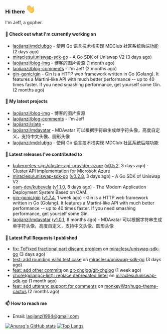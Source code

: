 ### Hi there <img src="https://raw.githubusercontent.com/laojianzi/laojianzi/main/wave.gif" width="30px">

I'm Jeff, a gopher.

#### 👷 Check out what I'm currently working on

- [laojianzi/mdclubgo](https://github.com/laojianzi/mdclubgo) - 使用 Go 语言技术栈实现 MDClub 社区系统后端功能 (2 days ago)
- [miraclesu/uniswap-sdk-go](https://github.com/miraclesu/uniswap-sdk-go) - A Go SDK of Uniswap V2 (3 days ago)
- [laojianzi/blog-img](https://github.com/laojianzi/blog-img) - 博客的图片资源 (1 month ago)
- [laojianzi/blog-comments](https://github.com/laojianzi/blog-comments) - I&#39;m Jeff (2 months ago)
- [gin-gonic/gin](https://github.com/gin-gonic/gin) - Gin is a HTTP web framework written in Go (Golang). It features a Martini-like API with much better performance -- up to 40 times faster. If you need smashing performance, get yourself some Gin. (2 months ago)

#### 🌱 My latest projects

- [laojianzi/blog-img](https://github.com/laojianzi/blog-img) - 博客的图片资源
- [laojianzi/blog-comments](https://github.com/laojianzi/blog-comments) - I&#39;m Jeff
- [laojianzi/slate](https://github.com/laojianzi/slate) - 
- [laojianzi/mdavatar](https://github.com/laojianzi/mdavatar) - MDAvatar 可以根据字符串生成单字符头像，高度自定义，支持中文头像、圆形头像
- [laojianzi/mdclubgo](https://github.com/laojianzi/mdclubgo) - 使用 Go 语言技术栈实现 MDClub 社区系统后端功能

#### 🔭 Latest releases I've contributed to

- [kubernetes-sigs/cluster-api-provider-azure](https://github.com/kubernetes-sigs/cluster-api-provider-azure) ([v0.5.2](https://github.com/kubernetes-sigs/cluster-api-provider-azure/releases/tag/v0.5.2), 3 days ago) - Cluster API implementation for Microsoft Azure
- [miraclesu/uniswap-sdk-go](https://github.com/miraclesu/uniswap-sdk-go) ([v0.2.8](https://github.com/miraclesu/uniswap-sdk-go/releases/tag/v0.2.8), 3 days ago) - A Go SDK of Uniswap V2
- [oam-dev/kubevela](https://github.com/oam-dev/kubevela) ([v1.1.0](https://github.com/oam-dev/kubevela/releases/tag/v1.1.0), 6 days ago) - The Modern Application Deployment System Based on OAM.
- [gin-gonic/gin](https://github.com/gin-gonic/gin) ([v1.7.4](https://github.com/gin-gonic/gin/releases/tag/v1.7.4), 1 week ago) - Gin is a HTTP web framework written in Go (Golang). It features a Martini-like API with much better performance -- up to 40 times faster. If you need smashing performance, get yourself some Gin.
- [laojianzi/mdavatar](https://github.com/laojianzi/mdavatar) ([v1.0.1](https://github.com/laojianzi/mdavatar/releases/tag/v1.0.1), 8 months ago) - MDAvatar 可以根据字符串生成单字符头像，高度自定义，支持中文头像、圆形头像

#### 🔨 Latest Pull Requests I published

- [fix: ToFixed fractional part discard problem](https://github.com/miraclesu/uniswap-sdk-go/pull/12) on [miraclesu/uniswap-sdk-go](https://github.com/miraclesu/uniswap-sdk-go) (3 days ago)
- [test: add rounding valid test case](https://github.com/miraclesu/uniswap-sdk-go/pull/11) on [miraclesu/uniswap-sdk-go](https://github.com/miraclesu/uniswap-sdk-go) (3 days ago)
- [feat: add other commits](https://github.com/git-chglog/git-chglog/pull/174) on [git-chglog/git-chglog](https://github.com/git-chglog/git-chglog) (1 week ago)
- [chore(golangci-lint): replace deprecated linter](https://github.com/miraclesu/uniswap-sdk-go/pull/6) on [miraclesu/uniswap-sdk-go](https://github.com/miraclesu/uniswap-sdk-go) (1 month ago)
- [feat: add utteranc support for comments](https://github.com/monkeyWzr/hugo-theme-cactus/pull/60) on [monkeyWzr/hugo-theme-cactus](https://github.com/monkeyWzr/hugo-theme-cactus) (2 months ago)

#### 📫 How to reach me

- Email: laojianzi1994@gmail.com

[![Anurag's GitHub stats](https://github-readme-stats.vercel.app/api?username=laojianzi&count_private=true&show_icons=true&theme=vue-dark&include_all_commits=true)](https://github.com/laojianzi/laojianzi)
[![Top Langs](https://github-readme-stats.vercel.app/api/top-langs/?username=laojianzi&theme=vue-dark)](https://github.com/laojianzi/laojianzi)
